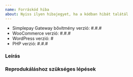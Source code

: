 ```yaml
---
name: Forráskód hiba
about: Nyiss ilyen hibajegyet, ha a kódban hibát talátál
---
```


- Simplepay Gateway bővítmény verzió: #.#.#
- WooCommerce verzió: #.#.#
- WordPress verzió: #
- PHP verzió: #.#.#

### Leírás



### Reprodukáláshoz szükséges lépések
